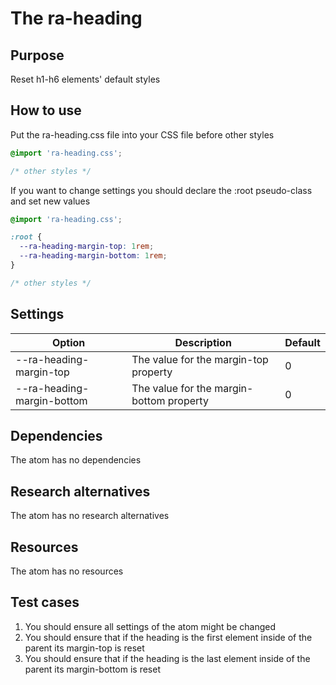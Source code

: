 # The ra-heading

## Purpose
Reset h1-h6 elements' default styles

## How to use
Put the ra-heading.css file into your CSS file before other styles

```css
@import 'ra-heading.css';

/* other styles */
```

If you want to change settings you should declare the :root pseudo-class and set new values

```css
@import 'ra-heading.css';

:root {
  --ra-heading-margin-top: 1rem;
  --ra-heading-margin-bottom: 1rem;
}

/* other styles */
```

## Settings
| Option | Description | Default |
| ----- | ----- | ----- |
| --ra-heading-margin-top | The value for the margin-top property | 0 |
| --ra-heading-margin-bottom | The value for the margin-bottom property | 0 |

## Dependencies
The atom has no dependencies

## Research alternatives
The atom has no research alternatives

## Resources
The atom has no resources

## Test cases
1. You should ensure all settings of the atom might be changed
2. You should ensure that if the heading is the first element inside of the parent its margin-top is reset
3. You should ensure that if the heading is the last element inside of the parent its margin-bottom is reset
